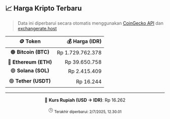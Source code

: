

<!-- HARGA_KRIPTO -->
## 📈 Harga Kripto Terbaru

> Data ini diperbarui secara otomatis menggunakan [CoinGecko API](https://www.coingecko.com/) dan [exchangerate.host](https://exchangerate.host/)

<div align="center">

| 🪙 Token | 💰 Harga (IDR) |
|:------:|---------------:|
| 🟠 **Bitcoin (BTC)**   | Rp 1.729.762.378 |
| 🔵 **Ethereum (ETH)**  | Rp 39.650.758 |
| 🟣 **Solana (SOL)**    | Rp 2.415.409 |
| 🟢 **Tether (USDT)**   | Rp 16.244 |

---

💱 **Kurs Rupiah (USD → IDR)**: Rp 16.262

🕒 <sub>Terakhir diperbarui: 2/7/2025, 12.30.01</sub>

</div>
<!-- /HARGA_KRIPTO -->